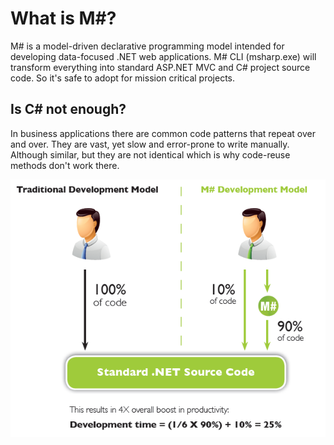 # What is M#?

M# is a model-driven declarative programming model intended for developing data-focused .NET web applications. M# CLI (msharp.exe) will transform everything into standard ASP.NET MVC and C# project source code. So it's safe to adopt for mission critical projects.

## Is C# not enough?
In business applications there are common code patterns that repeat over and over. They are vast, yet slow and error-prone to write manually. Although similar, but they are not identical which is why code-reuse methods don't work there.

![Overview diagram](MSharp-Overview.png "M# Overview")
